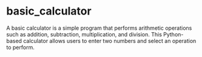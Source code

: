 # basic_calculator
A basic calculator is a simple program that performs arithmetic operations such as addition, subtraction, multiplication, and division. This Python-based calculator allows users to enter two numbers and select an operation to perform.
